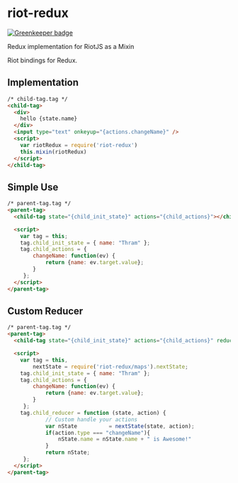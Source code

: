 # riot-redux

[![Greenkeeper badge](https://badges.greenkeeper.io/Thram/riot-redux.svg)](https://greenkeeper.io/)

Redux implementation for RiotJS as a Mixin

Riot bindings for Redux. 

## Implementation

```html
/* child-tag.tag */
<child-tag>
  <div>
    hello {state.name}
  </div>
  <input type="text" onkeyup="{actions.changeName}" /> 
  <script>
    var riotRedux = require('riot-redux')
    this.mixin(riotRedux)
  </script>
</child-tag>
```

## Simple Use

```html
/* parent-tag.tag */
<parent-tag>
  <child-tag state="{child_init_state}" actions="{child_actions}"></child-tag>

  <script>
    var tag = this;
    tag.child_init_state = { name: "Thram" };
    tag.child_actions = { 
        changeName: function(ev) {
            return {name: ev.target.value};
        }
     };
  </script>
</parent-tag>
```

## Custom Reducer

```html
/* parent-tag.tag */
<parent-tag>
  <child-tag state="{child_init_state}" actions="{child_actions}" reducers="{child_reducer}"></child-tag>

  <script>
    var tag = this,
        nextState = require('riot-redux/maps').nextState;
    tag.child_init_state = { name: "Thram" };
    tag.child_actions = { 
        changeName: function(ev) {
            return {name: ev.target.value};
        }
     };
    tag.child_reducer = function (state, action) {
            // Custom handle your actions
            var nState          = nextState(state, action);
            if(action.type === "changeName"){
                nState.name = nState.name + " is Awesome!"
            }
            return nState;
     };
  </script>
</parent-tag>
```